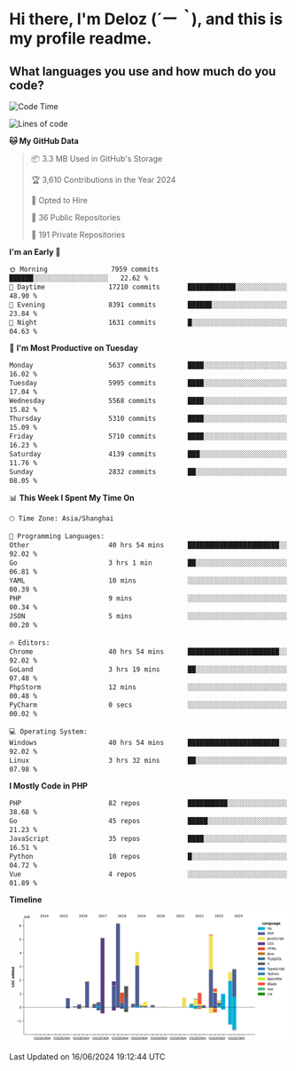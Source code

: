 # **Hi there, I'm Deloz (*´ー｀*), and this is my profile readme.**

## **What languages you use and how much do you code?**

<!--START_SECTION:waka-->
![Code Time](http://img.shields.io/badge/Code%20Time-4%2C210%20hrs%2032%20mins-blue)

![Lines of code](https://img.shields.io/badge/From%20Hello%20World%20I%27ve%20Written-40.8%20million%20lines%20of%20code-blue)

**🐱 My GitHub Data** 

> 📦 3.3 MB Used in GitHub's Storage 
 > 
> 🏆 3,610 Contributions in the Year 2024
 > 
> 💼 Opted to Hire
 > 
> 📜 36 Public Repositories 
 > 
> 🔑 191 Private Repositories 
 > 
**I'm an Early 🐤** 

```text
🌞 Morning                7959 commits        ██████░░░░░░░░░░░░░░░░░░░   22.62 % 
🌆 Daytime                17210 commits       ████████████░░░░░░░░░░░░░   48.90 % 
🌃 Evening                8391 commits        ██████░░░░░░░░░░░░░░░░░░░   23.84 % 
🌙 Night                  1631 commits        █░░░░░░░░░░░░░░░░░░░░░░░░   04.63 % 
```
📅 **I'm Most Productive on Tuesday** 

```text
Monday                   5637 commits        ████░░░░░░░░░░░░░░░░░░░░░   16.02 % 
Tuesday                  5995 commits        ████░░░░░░░░░░░░░░░░░░░░░   17.04 % 
Wednesday                5568 commits        ████░░░░░░░░░░░░░░░░░░░░░   15.82 % 
Thursday                 5310 commits        ████░░░░░░░░░░░░░░░░░░░░░   15.09 % 
Friday                   5710 commits        ████░░░░░░░░░░░░░░░░░░░░░   16.23 % 
Saturday                 4139 commits        ███░░░░░░░░░░░░░░░░░░░░░░   11.76 % 
Sunday                   2832 commits        ██░░░░░░░░░░░░░░░░░░░░░░░   08.05 % 
```


📊 **This Week I Spent My Time On** 

```text
🕑︎ Time Zone: Asia/Shanghai

💬 Programming Languages: 
Other                    40 hrs 54 mins      ███████████████████████░░   92.02 % 
Go                       3 hrs 1 min         ██░░░░░░░░░░░░░░░░░░░░░░░   06.81 % 
YAML                     10 mins             ░░░░░░░░░░░░░░░░░░░░░░░░░   00.39 % 
PHP                      9 mins              ░░░░░░░░░░░░░░░░░░░░░░░░░   00.34 % 
JSON                     5 mins              ░░░░░░░░░░░░░░░░░░░░░░░░░   00.20 % 

🔥 Editors: 
Chrome                   40 hrs 54 mins      ███████████████████████░░   92.02 % 
GoLand                   3 hrs 19 mins       ██░░░░░░░░░░░░░░░░░░░░░░░   07.48 % 
PhpStorm                 12 mins             ░░░░░░░░░░░░░░░░░░░░░░░░░   00.48 % 
PyCharm                  0 secs              ░░░░░░░░░░░░░░░░░░░░░░░░░   00.02 % 

💻 Operating System: 
Windows                  40 hrs 54 mins      ███████████████████████░░   92.02 % 
Linux                    3 hrs 32 mins       ██░░░░░░░░░░░░░░░░░░░░░░░   07.98 % 
```

**I Mostly Code in PHP** 

```text
PHP                      82 repos            ██████████░░░░░░░░░░░░░░░   38.68 % 
Go                       45 repos            █████░░░░░░░░░░░░░░░░░░░░   21.23 % 
JavaScript               35 repos            ████░░░░░░░░░░░░░░░░░░░░░   16.51 % 
Python                   10 repos            █░░░░░░░░░░░░░░░░░░░░░░░░   04.72 % 
Vue                      4 repos             ░░░░░░░░░░░░░░░░░░░░░░░░░   01.89 % 
```



**Timeline**

![Lines of Code chart](https://raw.githubusercontent.com/deloz/deloz/main/assets/bar_graph.png)


 Last Updated on 16/06/2024 19:12:44 UTC
<!--END_SECTION:waka-->
